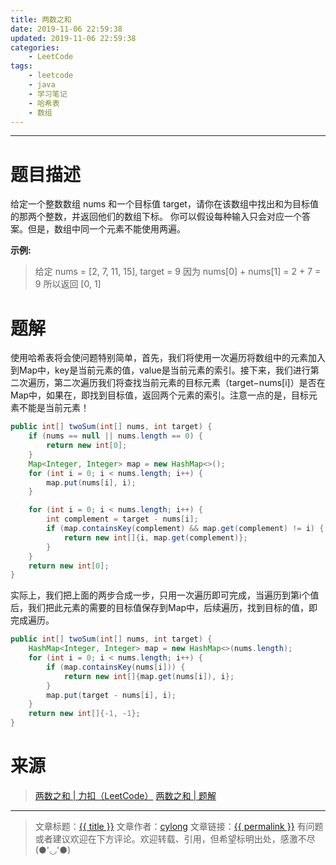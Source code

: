 ```yaml
---
title: 两数之和
date: 2019-11-06 22:59:38
updated: 2019-11-06 22:59:38
categories:
    - LeetCode
tags:
    - leetcode
    - java
    - 学习笔记
    - 哈希表
    - 数组
---
```

---

# 题目描述

给定一个整数数组 nums 和一个目标值 target，请你在该数组中找出和为目标值的那两个整数，并返回他们的数组下标。
你可以假设每种输入只会对应一个答案。但是，数组中同一个元素不能使用两遍。

**示例:**
> 给定 nums = [2, 7, 11, 15], target = 9
> 因为 nums[0] + nums\[1\] = 2 + 7 = 9
> 所以返回 [0, 1]

<!-- more -->

# 题解

使用哈希表将会使问题特别简单，首先，我们将使用一次遍历将数组中的元素加入到Map中，key是当前元素的值，value是当前元素的索引。接下来，我们进行第二次遍历，第二次遍历我们将查找当前元素的目标元素（target−nums[i]）是否在Map中，如果在，即找到目标值，返回两个元素的索引。注意一点的是，目标元素不能是当前元素！

```java
public int[] twoSum(int[] nums, int target) {
    if (nums == null || nums.length == 0) {
        return new int[0];
    }
    Map<Integer, Integer> map = new HashMap<>();
    for (int i = 0; i < nums.length; i++) {
        map.put(nums[i], i);
    }

    for (int i = 0; i < nums.length; i++) {
        int complement = target - nums[i];
        if (map.containsKey(complement) && map.get(complement) != i) {
            return new int[]{i, map.get(complement)};
        }
    }
    return new int[0];
}
```

实际上，我们把上面的两步合成一步，只用一次遍历即可完成，当遍历到第i个值后，我们把此元素的需要的目标值保存到Map中，后续遍历，找到目标的值，即完成遍历。

```java
public int[] twoSum(int[] nums, int target) {
    HashMap<Integer, Integer> map = new HashMap<>(nums.length);
    for (int i = 0; i < nums.length; i++) {
        if (map.containsKey(nums[i])) {
            return new int[]{map.get(nums[i]), i};
        }
        map.put(target - nums[i], i);
    }
    return new int[]{-1, -1};
}
```

# 来源
> [两数之和 | 力扣（LeetCode）][1]
> [两数之和 | 题解][2]

---

> 文章标题：<a href='{{ permalink }}' title='{{ title }}' >{{ title }}</a>
> 文章作者：[cylong](http://www.cylong.com/about/ "cylong")
> 文章链接：<a href='{{ permalink }}' title='{{ title }}' >{{ permalink }}</a>
> 有问题或者建议欢迎在下方评论。欢迎转载、引用，但希望标明出处，感激不尽(●'◡'●)

[1]: https://leetcode-cn.com/problems/two-sum "两数之和 | 力扣（LeetCode）"
[2]: https://leetcode-cn.com/problems/two-sum/solution/liang-shu-zhi-he-by-leetcode-2/ "两数之和 | 题解"
